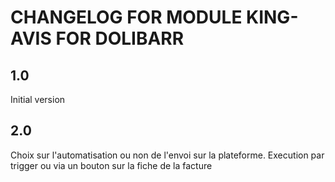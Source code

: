 # CHANGELOG FOR MODULE KING-AVIS FOR DOLIBARR

## 1.0
Initial version

## 2.0
Choix sur l'automatisation ou non de l'envoi sur la plateforme.
Execution par trigger ou via un bouton sur la fiche de la facture
